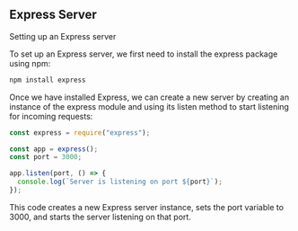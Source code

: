 ## Express Server

Setting up an Express server

To set up an Express server, we first need to install the express package using npm:

```bash
npm install express
```

Once we have installed Express, we can create a new server by creating an instance of the express module and using its listen method to start listening for incoming requests:

```javascript
const express = require("express");

const app = express();
const port = 3000;

app.listen(port, () => {
  console.log(`Server is listening on port ${port}`);
});
```

This code creates a new Express server instance, sets the port variable to 3000, and starts the server listening on that port.
